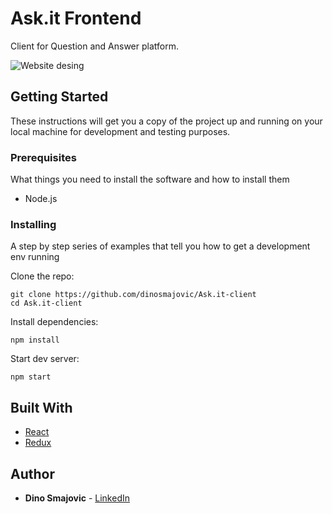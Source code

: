 # Ask.it Frontend

Client for Question and Answer platform.

![Website desing](https://res.cloudinary.com/dapflmgcn/image/upload/v1553199397/Annotation_2019-03-21_211307.png)

## Getting Started

These instructions will get you a copy of the project up and running on your local machine for development and testing purposes.

### Prerequisites

What things you need to install the software and how to install them

- Node.js

### Installing

A step by step series of examples that tell you how to get a development env running


Clone the repo:

```
git clone https://github.com/dinosmajovic/Ask.it-client
cd Ask.it-client
```

Install dependencies:

```
npm install
```

Start dev server:

```
npm start
```

## Built With

* [React](https://reactjs.org/)
* [Redux](https://redux.js.org/)

## Author

* **Dino Smajovic** - [LinkedIn](https://www.linkedin.com/in/smajovicdino)
